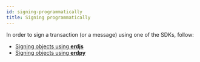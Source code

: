 ```yaml
---
id: signing-programmatically
title: Signing programmatically
---
```


In order to sign a transaction (or a message) using one of the SDKs, follow: 
 - [Signing objects using **erdjs**](/sdk-and-tools/erdjs/erdjs-cookbook#signing-objects)
 - [Signing objects using **erdpy**](/sdk-and-tools/erdpy/erdpy-cookbook#signing-objects)
